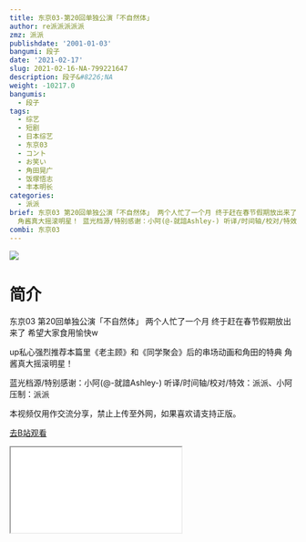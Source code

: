 ```yaml
---
title: 东京03-第20回单独公演「不自然体」
author: re派派派派派
zmz: 派派
publishdate: '2001-01-03'
bangumi: 段子
date: '2021-02-17'
slug: 2021-02-16-NA-799221647
description: 段子&#8226;NA
weight: -10217.0
bangumis:
  - 段子
tags:
  - 综艺
  - 短剧
  - 日本综艺
  - 东京03
  - コント
  - お笑い
  - 角田晃广
  - 饭塚悟志
  - 丰本明长
categories:
  - 派派
brief: 东京03 第20回单独公演「不自然体」 两个人忙了一个月 终于赶在春节假期放出来了 希望大家食用愉快w up私心强烈推荐本篇里《老主顾》和《同学聚会》后的串场动画和角田的特典
  角酱真大摇滚明星！ 蓝光档源/特别感谢：小阿(@-就諳Ashley-) 听译/时间轴/校对/特效：派派、小阿 压制：派派 本视频仅用作交流分享，禁止上传至外网，如果喜欢请支持正版。
combi: 东京03
---
```

![](https://raw.githubusercontent.com/tcgriffith/owaraisite/master/static/tmpimg/4f38043cabf10d6fe389cdcf4aac27330d4ef2a2.jpg.480.jpg)
# 简介  
东京03 第20回单独公演「不自然体」
两个人忙了一个月 终于赶在春节假期放出来了 希望大家食用愉快w

up私心强烈推荐本篇里《老主顾》和《同学聚会》后的串场动画和角田的特典 角酱真大摇滚明星！

蓝光档源/特别感谢：小阿(@-就諳Ashley-)
听译/时间轴/校对/特效：派派、小阿
压制：派派

本视频仅用作交流分享，禁止上传至外网，如果喜欢请支持正版。  

[去B站观看](https://www.bilibili.com/video/av799221647/)
<div class ="resp-container"><iframe class="testiframe" src="//player.bilibili.com/player.html?aid=799221647"", scrolling="no", allowfullscreen="true" > </iframe></div> 
